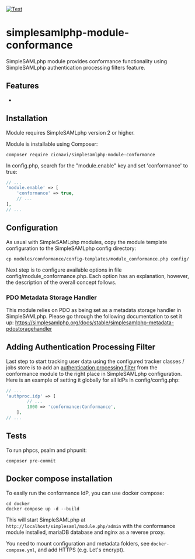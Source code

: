 [![Test](https://github.com/cicnavi/simplesamlphp-module-conformance/actions/workflows/test.yml/badge.svg)](https://github.com/cicnavi/simplesamlphp-module-conformance/actions/workflows/test.yml)

# simplesamlphp-module-conformance

SimpleSAMLphp module provides conformance functionality using SimpleSAMLphp authentication processing filters feature.

## Features

- 

## Installation

Module requires SimpleSAMLphp version 2 or higher.

Module is installable using Composer:

```shell
composer require cicnavi/simplesamlphp-module-conformance
```

In config.php, search for the "module.enable" key and set 'conformance' to true:

```php
// ...
'module.enable' => [
    'conformance' => true,
    // ...
],
// ...
```

## Configuration

As usual with SimpleSAMLphp modules, copy the module template configuration to the SimpleSAMLphp config directory:

```shell
cp modules/conformance/config-templates/module_conformance.php config/
```

Next step is to configure available options in file config/module_conformance.php. Each option has an explanation,
however, the description of the overall concept follows.

### PDO Metadata Storage Handler

This module relies on PDO as being set as a metadata storage handler in SimpleSAMLphp. Please go through the following
documentation to set it up: <https://simplesamlphp.org/docs/stable/simplesamlphp-metadata-pdostoragehandler>

## Adding Authentication Processing Filter

Last step to start tracking user data using the configured tracker classes / jobs store is to add an [authentication
processing filter](https://simplesamlphp.org/docs/stable/simplesamlphp-authproc.html) from the conformance module
to the right place in SimpleSAMLphp configuration. Here is an example of setting it globally for all IdPs 
in config/config.php:

```php
// ...
'authproc.idp' => [
        // ... 
        1000 => 'conformance:Conformance',
    ],
// ...
```

## Tests

To run phpcs, psalm and phpunit:

```shell
composer pre-commit
```

## Docker compose installation

To easily run the conformance IdP, you can use docker compose:

```shell
cd docker
docker compose up -d --build
```

This will start SimpleSAMLphp at `http://localhost/simplesaml/module.php/admin` with the conformance module installed,
mariaDB database and nginx as a reverse proxy.

You need to mount configuration and metadata folders, see `docker-compose.yml`, and add HTTPS (e.g. Let's encrypt).

